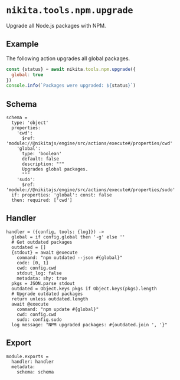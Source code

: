 
# `nikita.tools.npm.upgrade`

Upgrade all Node.js packages with NPM.

## Example

The following action upgrades all global packages.

```js
const {status} = await nikita.tools.npm.upgrade({
  global: true
})
console.info(`Packages were upgraded: ${status}`)
```

## Schema

    schema =
      type: 'object'
      properties:
        'cwd':
          $ref: 'module://@nikitajs/engine/src/actions/execute#/properties/cwd'
        'global':
          type: 'boolean'
          default: false
          description: """
          Upgrades global packages.
          """
        'sudo':
          $ref: 'module://@nikitajs/engine/src/actions/execute#/properties/sudo'
      if: properties: 'global': const: false
      then: required: ['cwd']

## Handler

    handler = ({config, tools: {log}}) ->
      global = if config.global then '-g' else ''
      # Get outdated packages
      outdated = []
      {stdout} = await @execute
        command: "npm outdated --json #{global}"
        code: [0, 1]
        cwd: config.cwd
        stdout_log: false
        metadata: shy: true
      pkgs = JSON.parse stdout
      outdated = Object.keys pkgs if Object.keys(pkgs).length
      # Upgrade outdated packages
      return unless outdated.length
      await @execute
        command: "npm update #{global}"
        cwd: config.cwd
        sudo: config.sudo
      log message: "NPM upgraded packages: #{outdated.join ', '}"

## Export

    module.exports =
      handler: handler
      metadata:
        schema: schema
